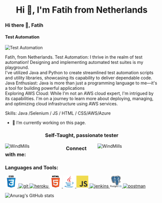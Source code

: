 <h1 align="center">Hi 👋, I'm Fatih from Netherlands</h1>

### Hi there 👋, Fatih
#### Test Automation
![Test Automation](https://global-uploads.webflow.com/619e15d781b21202de206fb5/6274f6716331597702331a77_Selenium-Testing-A-Comprehensive-Guide-HeadSpin-1280X720%20(1).jpg)

Fatih, from Netherlands.
Test Automation: I thrive in the realm of test automation! Designing and implementing automated test suites is my playground. <br>
I've utilized Java and Python to create streamlined test automation scripts and utility libraries, showcasing its capability to deliver dependable code.<br>
Java Enthusiast: Java is more than just a programming language to me—it's a tool for building powerful applications<br>
Exploring AWS Cloud: While I'm not an AWS cloud expert, I'm intrigued by its capabilities. I'm on a journey to learn more about deploying, managing, and optimizing cloud infrastructure using AWS services.

Skills: Java /Selenium / JS / HTML / CSS/AWS/Azure

- 🔭 I’m currently working on this page. 







<h3 align="center">Self-Taught, passionate tester</h3>

<img align="left" alt="WindMills" width ="200" src="https://encrypted-tbn0.gstatic.com/images?q=tbn:ANd9GcSW8LK45QEa2IN3fh1SyRRkcNFpHNClFXMkAw&usqp=CAU">
<img align="right" alt="WindMills" width ="200" src="https://encrypted-tbn0.gstatic.com/images?q=tbn:ANd9GcSW8LK45QEa2IN3fh1SyRRkcNFpHNClFXMkAw&usqp=CAU">




<h3 align="left">Connect with me:</h3>
<p align="left">
</p>

<h3 align="left">Languages and Tools:</h3>
<p align="left"> <a href="https://www.w3schools.com/css/" target="_blank" rel="noreferrer"> <img src="https://raw.githubusercontent.com/devicons/devicon/master/icons/css3/css3-original-wordmark.svg" alt="css3" width="40" height="40"/> </a> <a href="https://git-scm.com/" target="_blank" rel="noreferrer"> <img src="https://www.vectorlogo.zone/logos/git-scm/git-scm-icon.svg" alt="git" width="40" height="40"/> </a> <a href="https://heroku.com" target="_blank" rel="noreferrer"> <img src="https://www.vectorlogo.zone/logos/heroku/heroku-icon.svg" alt="heroku" width="40" height="40"/> </a> <a href="https://www.w3.org/html/" target="_blank" rel="noreferrer"> <img src="https://raw.githubusercontent.com/devicons/devicon/master/icons/html5/html5-original-wordmark.svg" alt="html5" width="40" height="40"/> </a> <a href="https://www.java.com" target="_blank" rel="noreferrer"> <img src="https://raw.githubusercontent.com/devicons/devicon/master/icons/java/java-original.svg" alt="java" width="40" height="40"/> </a> <a href="https://developer.mozilla.org/en-US/docs/Web/JavaScript" target="_blank" rel="noreferrer"> <img src="https://raw.githubusercontent.com/devicons/devicon/master/icons/javascript/javascript-original.svg" alt="javascript" width="40" height="40"/> </a> <a href="https://www.jenkins.io" target="_blank" rel="noreferrer"> <img src="https://www.vectorlogo.zone/logos/jenkins/jenkins-icon.svg" alt="jenkins" width="40" height="40"/> </a> <a href="https://www.postgresql.org" target="_blank" rel="noreferrer"> <img src="https://raw.githubusercontent.com/devicons/devicon/master/icons/postgresql/postgresql-original-wordmark.svg" alt="postgresql" width="40" height="40"/> </a> <a href="https://postman.com" target="_blank" rel="noreferrer"> <img src="https://www.vectorlogo.zone/logos/getpostman/getpostman-icon.svg" alt="postman" width="40" height="40"/>  </a> </p>

![Anurag's GitHub stats](https://github-readme-stats.vercel.app/api?username=okfatih&show_icons=true&theme=transparent)


